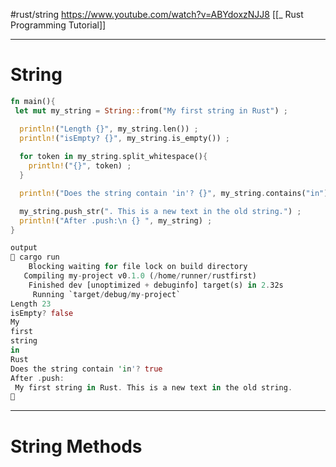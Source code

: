#rust/string 
https://www.youtube.com/watch?v=ABYdoxzNJJ8
[[_ Rust Programming Tutorial]]


--------------
# String

```rust
fn main(){
 let mut my_string = String::from("My first string in Rust") ;

  println!("Length {}", my_string.len()) ;
  println!("isEmpty? {}", my_string.is_empty()) ;
   
  for token in my_string.split_whitespace(){
    println!("{}", token) ;
  }

  println!("Does the string contain 'in'? {}", my_string.contains("in"));

  my_string.push_str(". This is a new text in the old string.") ;
  println!("After .push:\n {} ", my_string) ;
}

output
 cargo run
    Blocking waiting for file lock on build directory
   Compiling my-project v0.1.0 (/home/runner/rustfirst)
    Finished dev [unoptimized + debuginfo] target(s) in 2.32s
     Running `target/debug/my-project`
Length 23
isEmpty? false
My
first
string
in
Rust
Does the string contain 'in'? true
After .push:
 My first string in Rust. This is a new text in the old string. 
 

```


--------
# String Methods





